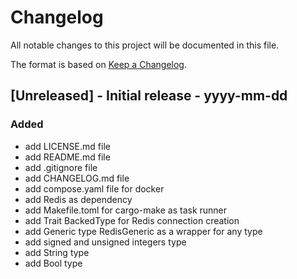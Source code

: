 # Changelog

All notable changes to this project will be documented in this file.

The format is based on [Keep a Changelog](https://keepachangelog.com/en/1.1.0/).

## [Unreleased] - Initial release - yyyy-mm-dd

### Added

- add LICENSE.md file
- add README.md file
- add .gitignore file
- add CHANGELOG.md file
- add compose.yaml file for docker
- add Redis as dependency
- add Makefile.toml for cargo-make as task runner
- add Trait BackedType for Redis connection creation
- add Generic type RedisGeneric as a wrapper for any type
- add signed and unsigned integers type
- add String type
- add Bool type
